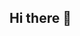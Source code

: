 ## Hi there 👋

<!--
Heyyy i'm **Moses**, currently pretending to do stats at Imperial 

- 🔭 I’m currently working on trying to pass my masters
- 🌱 I’m currently learning README
- 🤔 I’m looking for help with all my modules
- 💬 Ask me about life during unemployment
- 📫 How to reach me: physical letters
- 😄 Pronouns: Unemployed
-->
